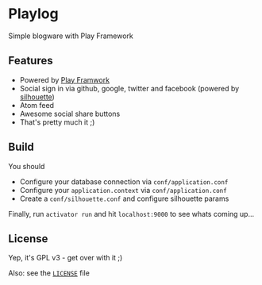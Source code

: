 # Playlog

Simple blogware with Play Framework

## Features
  - Powered by [Play Framwork](http://www.playframework.com/)
  - Social sign in via github, google, twitter and facebook (powered by [silhouette](http://silhouette.mohiva.com/))
  - Atom feed
  - Awesome social share buttons
  - That's pretty much it ;)

## Build

You should

  - Configure your database connection via `conf/application.conf`
  - Configure your `application.context` via `conf/application.conf`
  - Create a `conf/silhouette.conf` and configure silhouette params

Finally, run `activator run` and hit `localhost:9000` to see whats coming up...

## License

Yep, it's GPL v3 - get over with it ;)

Also: see the [`LICENSE`](https://raw.githubusercontent.com/sne11ius/playlog/master/LICENSE) file
